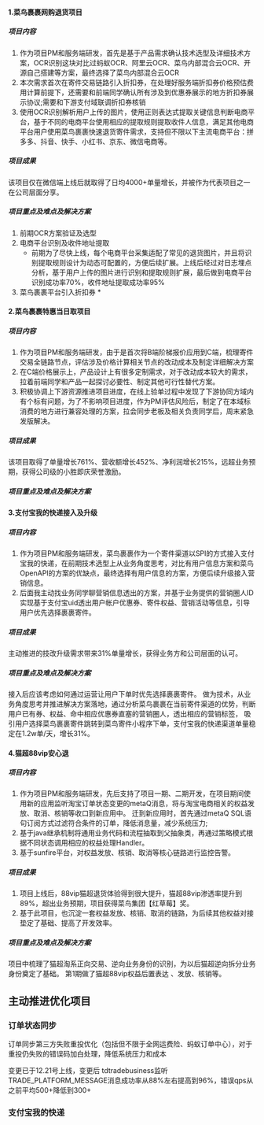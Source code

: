 
#### 1.菜鸟裹裹网购退货项目

##### 项目内容
1. 作为项目PM和服务端研发，首先是基于产品需求确认技术选型及详细技术方案，OCR识别这块对比过蚂蚁OCR、阿里云OCR、菜鸟内部混合云OCR、开源自己搭建等方案，最终选择了菜鸟内部混合云OCR
2. 本次需求首次在寄件交易链路引入折扣券，在处理好服务端折扣券价格预估费用计算前提下，还需要和前端同学确认所有涉及到优惠券展示的地方折扣券展示协议;需要和下游支付域联调折扣券核销
3. 使用OCR识别解析用户上传的图片，使用正则表达式提取关键信息判断电商平台，基于不同的电商平台使用相应的提取规则提取收件人信息，满足其他电商平台用户使用菜鸟裹裹快速退货寄件需求，支持但不限以下主流电商平台：拼多多、抖音、快手、小红书、京东、微信电商等。

##### 项目成果
该项目仅在微信端上线后就取得了日均4000+单量增长，并被作为代表项目之一在公司层面分享。

##### 项目重点及难点及解决方案
1. 前期OCR方案验证及选型
2. 电商平台识别及收件地址提取
   * 前期为了尽快上线，每个电商平台采集适配了常见的退货图片，并且将识别提取规则设计为动态可配置的，方便后续扩展。上线后经过对日志埋点分析，基于用户上传的图片进行识别和提取规则扩展，最后做到电商平台识别成功率70%，收件地址提取成功率95%
3. 菜鸟裹裹平台引入折扣券
   * 


#### 2.菜鸟裹裹特惠当日取项目

##### 项目内容
1. 作为项目PM和服务端研发，由于是首次将B端阶梯报价应用到C端，梳理寄件交易全链路节点，评估涉及价格计算相关节点的改动成本及制定详细解决方案
2. 在C端价格展示上，产品设计上有很多定制需求，对于改动成本较大的需求，拉着前端同学和产品一起探讨必要性、制定其他可行性替代方案。
3. 积极协调上下游资源推进项目进度，在线上验单过程中发现了下游协同方域内有个标有问题，为了不影响项目进度，作为PM评估风险后，制定了在本域标消费的地方进行兼容处理的方案，拉会同步老板及相关负责同学后，周末紧急发版解决。

##### 项目成果
该项目取得了单量增长761%、营收额增长452%、净利润增长215%，远超业务预期，获得公司级的小胜即庆荣誉激励。

##### 项目重点及难点及解决方案




#### 3.支付宝我的快递接入及升级

##### 项目内容
1. 作为项目PM和服务端研发，菜鸟裹裹作为一个寄件渠道以SPI的方式接入支付宝我的快递，在前期技术选型上从业务角度思考，对比有用户信息方案和菜鸟OpenAPI的方案的优缺点，最终选择有用户信息的方案，方便后续升级接入营销信息。
2. 后面我主动找业务同学聊营销信息透出的方案，并基于业务提供的营销圈人ID实现基于支付宝uid透出用户帐户优惠券、寄件权益、营销活动等信息，引导用户优先选择裹裹寄件。

##### 项目成果
主动推进的技改升级需求带来31%单量增长，获得业务方和公司层面的认可。

##### 项目重点及难点及解决方案
接入后应该考虑如何通过运营让用户下单时优先选择裹裹寄件。
做为技术，从业务角度思考并推进解决方案落地，通过分析菜鸟裹裹在当前寄件渠道的优势，判断用户已有券、权益、命中相应优惠券直塞的营销圈人，透出相应的营销标签， 吸引用户选择菜鸟裹裹寄件跳转到菜鸟寄件小程序下单，支付宝我的快递渠道单量稳定在1.2w单/天，增长31%。



#### 4.猫超88vip安心退

##### 项目内容
1. 作为项目PM和服务端研发，先后支持了项目一期、二期开发，在项目期间使用新的应用监听淘宝订单状态变更的metaQ消息，将与淘宝电商相关的权益发放、取消、核销等收口到新应用中。
   迁到新应用时，首先通过metaQ SQL语句订阅方式过滤符合条件的订单，降低消息量，减少系统压力;
2. 基于java继承机制将通用业务代码和流程抽取到父抽象类，再通过策略模式根据不同状态调用相应的权益处理Handler。
3. 基于sunfire平台，对权益发放、核销、取消等核心链路进行监控告警。

##### 项目成果
1. 项目上线后，88vip猫超退货体验得到很大提升，猫超88vip渗透率提升到89%，超出业务预期，项目获得菜鸟集团【红草莓】奖。
2. 基于此项目，也沉淀一套权益发放、核销、取消的链路，为后续其他权益对接垫定了基础、提高了开发效率。

##### 项目重点及难点及解决方案
项目中梳理了猫超淘系正向交易、逆向业务身份的识别，为以后猫超逆向拆分业务身份奠定了基础。
第1期做了猫超88vip权益后置表达 、发放、核销等。




## 主动推进优化项目

### 订单状态同步
订单同步第三方失败重投优化（包括但不限于全网运费险、蚂蚁订单中心），对于重投仍失败的错误码加白处理，降低系统压力和成本

变更已于12.21号上线，变更后 tdtradebusiness监听TRADE_PLATFORM_MESSAGE消息成功率从88%左右提高到96%，错误qps从之前平均500+降低到300+

### 支付宝我的快递